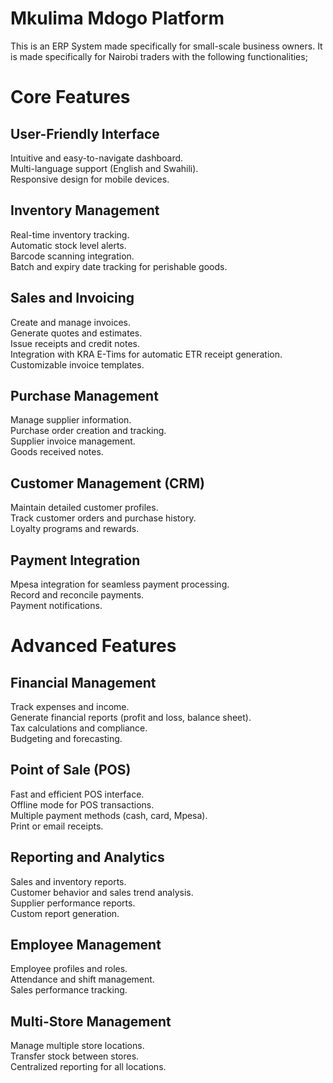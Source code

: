 # Mkulima Mdogo Platform

This is an ERP System made specifically for small-scale business owners. It is made specifically for Nairobi traders with the following functionalities;

# Core Features

## User-Friendly Interface

Intuitive and easy-to-navigate dashboard.<br>
Multi-language support (English and Swahili).<br>
Responsive design for mobile devices.

## Inventory Management

Real-time inventory tracking.<br>
Automatic stock level alerts.<br>
Barcode scanning integration.<br>
Batch and expiry date tracking for perishable goods.

## Sales and Invoicing

Create and manage invoices.<br>
Generate quotes and estimates.<br>
Issue receipts and credit notes.<br>
Integration with KRA E-Tims for automatic ETR receipt generation.<br>
Customizable invoice templates.

## Purchase Management

Manage supplier information.<br>
Purchase order creation and tracking.<br>
Supplier invoice management.<br>
Goods received notes.

## Customer Management (CRM)

Maintain detailed customer profiles.<br>
Track customer orders and purchase history.<br>
Loyalty programs and rewards.

## Payment Integration

Mpesa integration for seamless payment processing.<br>
Record and reconcile payments.<br>
Payment notifications.

# Advanced Features

## Financial Management

Track expenses and income.<br>
Generate financial reports (profit and loss, balance sheet).<br>
Tax calculations and compliance.<br>
Budgeting and forecasting.

## Point of Sale (POS)

Fast and efficient POS interface.<br>
Offline mode for POS transactions.<br>
Multiple payment methods (cash, card, Mpesa).<br>
Print or email receipts.

## Reporting and Analytics

Sales and inventory reports.<br>
Customer behavior and sales trend analysis.<br>
Supplier performance reports.<br>
Custom report generation.

## Employee Management

Employee profiles and roles.<br>
Attendance and shift management.<br>
Sales performance tracking.

## Multi-Store Management

Manage multiple store locations.<br>
Transfer stock between stores.<br>
Centralized reporting for all locations.
